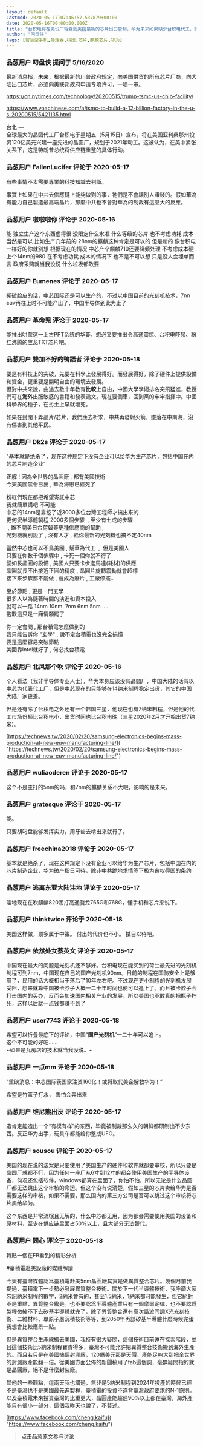 ```yaml
---
layout: default
Lastmod: 2020-05-17T07:46:57.537879+00:00
date: 2020-05-16T00:00:00.000Z
title: "台积电将在美设厂将受到美国最新的芯片出口管制，华为未来如果缺少台积电代工，能独立自主生产麒麟芯片吗？"
author: "叼盘侠"
tags: [智慧型手机,处理器,科技,芯片,麒麟芯片,华为]
---
```



### 品葱用户 **叼盘侠** 提问于 5/16/2020
    
最新消息指，未来，根据最新的川普政府规定，向美国供货的所有芯片厂商，向大陆出口芯片，必须向美联邦政府申请专项许可，一项一审。  
  
https://cn.nytimes.com/technology/20200515/trump-tsmc-us-chip-facility/  
  
https://www.voachinese.com/a/tsmc-to-build-a-12-billion-factory-in-the-u-s-20200515/5421135.html  
  
台北 —   
全球最大的晶圆代工厂台积电于星期五（5月15日）宣布，将在美国亚利桑那州投资120亿美元兴建一座先进的晶圆厂，规划于2021年动工。这被认为，在美中紧张关系下，这是特朗普总统将供应链重整的具体行动。
    
                

### 品葱用户 **FallenLucifer** 评论于 2020-05-17
        
有些事情不太需要專業的科技知識去判斷。  
  
事實上如果在中共去供應鏈上能夠做到的事，牠們是不會讓別人賺錢的。假如華為有能力自己製造最高端晶片，那麼中共也不會對華為的制裁有這麼大的反應。
        
                

### 品葱用户 **啦啦啦你** 评论于 2020-05-16
        
能 独立生产这个东西虚得很 没限定什么水准 什么等级的芯片 也不考虑功耗 成本 当然是可以 比如生产几年前的 28nm的麒麟这种肯定是可以的 但是新的 像台积电一样好的你就别想 根据现在的情况 中芯产个麒麟710还要降频处理 不考虑成本硬上个14nm的980 在不考虑功耗 成本的情况下 也不是不可以想 只是没人会埋单而言 政府采购就当我没说 什么垃圾都敢要
        
                

### 品葱用户 **Eumenes** 评论于 2020-05-17
        
撕破脸皮的话，中芯国际还是可以生产的，不过以中国目前的光刻机技术，7nn euv再往上时不可能产出了，中国半导体到此为止了
        
                

### 品葱用户 **革命児** 评论于 2020-05-17
        
能推出哄蒙这一上古PPT系统的华萎，想必又要推出令高通震惊、台积电吓尿、粉红沸腾的应龙TXT芯片吧。
        
                

### 品葱用户 **雙加不好的鴨語者** 评论于 2020-05-18
        
要是有科技上的突破，先要在科學上發展得好。而發展得好，除了硬件上提供設備和資金，更重要是開明自由的環境去發展。  
但對中共來說，由過去數十年教育**比較**上自由，中國大學學術排名突飛猛進，教授們可在**海外**出版敏感的書籍和發表論文。現在要倒車，回到黨的牢牢指揮中。中國科學界的種子，在劣土上早就壞死。  
  
如果在封閉下弄晶片/芯片，我們應去祈求，中共再發射火箭，墜落在中南海，沒有傷害到其他平民。
        
                

### 品葱用户 **Dk2s** 评论于 2020-05-17
        
"基本就是绝杀了，现在这种规定下没有企业可以给华为生产芯片，包括中国在内的芯片制造企业'  
  
正解 ! 因為全世界的晶圓廠 , 都有美國技術  
今天美國禁令已出 , 華為海思已經死了  
  
  
粉紅們現在都把希望寄託中芯  
我就簡單講吧 不可能  
中芯的14nm是靠挖了近3000多位台灣工程師才搞出來的   
更何況半導體製程 2000多個步驟  , 至少有七成的步驟  
 , 離不開美日台荷韓等更種供應商的幫助 ,   
光刻機就別說了 , 沒有人才 , 給你最新的光刻機也搞不定40nm  
  
當然中芯也可以不鳥美國 , 幫華為代工  ,  但是美國人  
只要在你數千個步驟中 , 卡死一個你就不行了  
譬如長晶圓的設備 , 美國人只要卡步進馬達(耗材)的供應  
晶圓就長不出接近正圓的精度 , 晶圓片旋轉震動就會超標  
接下來步驟都不能做 , 會成為廢片 , 工廠停擺..  
  
至於節點 , 更是一門玄學  
很多人以為隨著時間的演進和資本投入  
就可以一路 14nm 10nm  7nm 6nm 5nm ....   
抱歉這只是一廂情願罷了  
  
你一定會問 , 那台積電怎麼做到的   
我只能告訴你 "玄學" , 說不定台積電也沒完全搞懂  
要是這麼容易突破節點  
美國靠Intel就好了 , 何必找台積電
        
                

### 品葱用户 **北风那个吹** 评论于 2020-05-16
        
个人看法（我非半导体专业人士），华为本身应该没有晶圆厂，中国大陆的话有以中芯为代表代工厂，但是中芯现在的只能够在14纳米制程稳定出货，其它的中国大陆厂家更差。  
  
但是还有除了台积电之外还有一个韩国三星，他现在也有7纳米制程，但是他的代工市场份额比台积电小，出货时间也比台积电晚（三星2020年2月才开始出货7纳米）。  
  
[https://technews.tw/2020/02/20/samsung-electronics-begins-mass-production-at-new-euv-manufacturing-line/]( "https://technews.tw/2020/02/20/samsung-electronics-begins-mass-production-at-new-euv-manufacturing-line/")
        
                

### 品葱用户 **wuliaoderen** 评论于 2020-05-17
        
这个不是主打的5nm的吗，和7nm的麒麟关系不大吧，影响的是未来。
        
                

### 品葱用户 **gratesque** 评论于 2020-05-17
        
能。  
  
只要胡叼盘能够发挥实力，用牙齿去啃出来就行了。
        
                

### 品葱用户 **freechina2018** 评论于 2020-05-17
        
基本就是绝杀了，现在这种规定下没有企业可以给华为生产芯片，包括中国在内的芯片制造企业，华为破产指日可待，除非中共跪地求情签下极为丧权辱国的条约
        
                

### 品葱用户 **逃离东亚大陆洼地** 评论于 2020-05-17
        
洼地现在在吹麒麟820吊打高通骁龙765G和768G，懂手机和芯片来说下。
        
                

### 品葱用户 **thinktwice** 评论于 2020-05-18
        
美国这样做，顶多属于中策。 付出的代价也不小。 拭目以待吧。
        
                

### 品葱用户 **依然处女蔡英文** 评论于 2020-05-17
        
中国现在最大的问题是光刻机还不够好。台积电现在能买到的荷兰最先进的光刻机制程可到7nm，中国现在自己的国产光刻机90nm。目前的制程在国防安全上是够用了，民用的话大概相当于落后了10年左右吧。不过现在更小制程的光刻机发展受阻，想来就算中国被卡脖子大概一二十年时间也便可以追上了。而且被卡脖子会打击国内的买办，反而会加速国内相关产业的发展。所以美国也不敢真的把瓶子拧死，这样以后就一点钱都赚不到了
        
                

### 品葱用户 **user7743** 评论于 2020-05-18
        
希望可以折叠最底下的评论，中国”**国产光刻机**”一二十年可以追上。  
这个不可能的好吧……  
~如果是瓦房店的技术就当我没说。~
        
                

### 品葱用户 **一点mm** 评论于 2020-05-18
        
“重磅消息：中芯国际获国家注资160亿！或将取代美企解救华为！”  
  
希望是竹篮子打水， 害怕会弄出来
        
                

### 品葱用户 **维尼熊出没** 评论于 2020-05-17
        
造肯定能造出一个“有模有样”的东西，毕竟被制裁那么久的朝鲜都研制出不少东西。反正华为出手，玩具车都能给你整成UFO。
        
                

### 品葱用户 **sousou** 评论于 2020-05-17
        
美国的现在说的法案是只要使用了美国生产的硬件和软件就都要审核，所以只要是晶圆厂就都不行，因为任何一座厂从6寸到12寸的都会使用美国生产的半导体设备，何况还包括软件，windows都算在里面了，你怕不怕，所以无论是什么晶圆厂都无法跳出这个审核的命运。但这个没有说清楚，假如三星的芯片卖给华为是否需要这样的审核，如果不需要，那么国内的第三方公司是否可以跳过这个审核将芯片卖给华为。  
  
这个东西是非常流氓且无解的，什么中芯都无用，因为都会需要使用美国的设备和原材料，至少在供应链里面占50%以上，且大部分无法替代。
        
                

### 品葱用户 **問心** 评论于 2020-05-18
        
轉貼一個在FB看到的精彩分析  
  
#臺積電赴美設廠的媒體解讀  
  
今天有臺灣媒體認爲臺積電赴美5nm晶圓廠其實是做異質整合芯片。幾個月前我提過，臺積電下一步勢必發展異質整合技術。關於下一代半導體技術，我呼籲大家忘記納米制程的數字，2納米會有的，甚至1.5納米，1納米都可能發生，但它絕對不是重點，異質整合纔是。也不要認爲半導體產業只有一個摩爾定律，也不要認爲製程微縮不下去矽基半導體就完了，除了異質整合還有高次諧波同調X光光刻技術、二維材料、單原子層沉積技術等等，到2050年再談矽基半導體什麼時候完蛋我想會比較應景一點。  
  
但是異質整合生產線搬去美國，我持有很大疑問，這個技術目前還在探索階段，並且這個技術比5納米制程寶貴得多，臺灣不可能允許把異質整合技術搬到海外生產的。而且若只是在美國搞個封測廠，120億美元那是天價，產能足夠大到把全世界的封測廠產能翻一倍。從美國方面公佈的新聞稿用了fab這個詞，毫無疑問指的就是晶圓廠，絕不是什麼封裝廠。  
  
其他的一些觀點，這兩天我也講過，無非是5納米制程到2024年投產的時候已經不是臺灣也不是美國最先進製程，臺積電的投資不違背臺灣政府要求的N-1原則。以及臺積電未來投資臺灣的比重更大，晶圓產能超過90%以上都在臺灣，海外產能只有很小一部分，這個我昨天也說了，不贅述。  
  
[https://www.facebook.com/cheng.kaifu]( "https://www.facebook.com/cheng.kaifu")
        
                





> [点击品葱原文参与讨论](https://pincong.rocks/question/25394)

